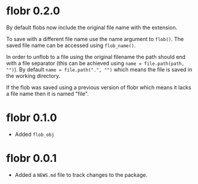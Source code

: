# flobr 0.2.0

By default flobs now include the original file name with the extension. 

To save with a different file name use the name argument to `flob()`.
The saved file name can be accessed using `flob_name()`.

In order to unflob to a file using the original filename the path 
should end with a file separator (this can be achieved using `name = file.path(path, "")`).
By default `name = file.path(".", "")` which means the file is saved in the working directory.

If the flob was saved using a previous version of flobr which means it lacks a file name  then it is named "file".

# flobr 0.1.0

* Added `flob_obj`

# flobr 0.0.1

* Added a `NEWS.md` file to track changes to the package.
